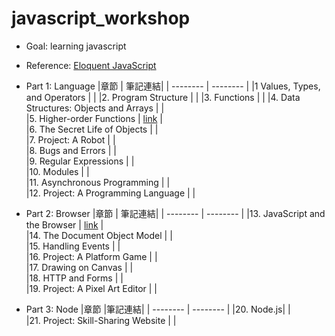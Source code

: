# javascript_workshop
- Goal: learning javascript 
- Reference: [Eloquent JavaScript](https://eloquentjavascript.net/)
- Part 1: Language
  |章節 | 筆記連結| 
  | -------- | -------- |
  |1 Values, Types, and Operators    |   | 
  |2. Program Structure     | | 
  |3. Functions   |     | 
  |4. Data Structures: Objects and Arrays     |    |  
  |5. Higher-order Functions     | [link](https://hackmd.io/neirRb_wQ5OGAAou3DcSSw) |  
  |6. The Secret Life of Objects    |      |  
  |7. Project: A Robot   |      |  
  |8. Bugs and Errors     |   |   
  |9. Regular Expressions     |  |  
  |10. Modules    |   |  
  |11. Asynchronous Programming   |  |  
  |12. Project: A Programming Language    |   |  



- Part 2: Browser
  |章節 | 筆記連結|
  | -------- | -------- |
  |13. JavaScript and the Browser    | [link](https://hackmd.io/mMJgjSMwT5CE6GclOhGmow)   |  
  |14. The Document Object Model    |      |  
  |15. Handling Events   |      |  
  |16. Project: A Platform Game   |      |  
  |17. Drawing on Canvas   |      |  
  |18. HTTP and Forms   |      |  
  |19. Project: A Pixel Art Editor   |      |  

- Part 3: Node
  |章節 |筆記連結| 
  | -------- | -------- | 
  |20. Node.js|      |  
  |21. Project: Skill-Sharing Website   |      |  
